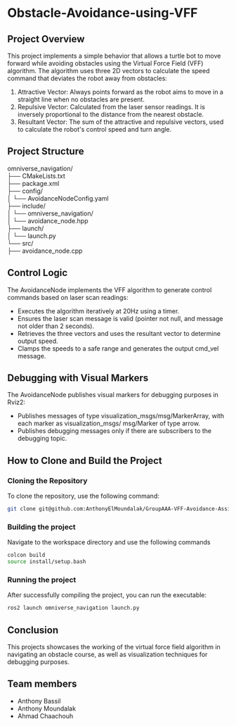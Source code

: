 # Obstacle-Avoidance-using-VFF

## Project Overview

This project implements a simple behavior that allows a turtle bot to move forward while avoiding obstacles using the Virtual Force Field (VFF) algorithm. The algorithm uses three 2D vectors to calculate the speed command that deviates the robot away from obstacles:
1. Attractive Vector: Always points forward as the robot aims to move in a straight line when no obstacles are present.
2. Repulsive Vector: Calculated from the laser sensor readings. It is inversely proportional to the distance from the nearest obstacle.
3. Resultant Vector: The sum of the attractive and repulsive vectors, used to calculate the robot's control speed and turn angle.


## Project Structure
omniverse_navigation/ <br>
├── CMakeLists.txt <br>
├── package.xml<br>
├── config/<br>
│   └── AvoidanceNodeConfig.yaml <br>
├── include/<br>
│   └── omniverse_navigation/<br>
│       └── avoidance_node.hpp <br>
├── launch/<br>
│   └── launch.py <br>
└── src/<br>
    ├── avoidance_node.cpp<br>
        


 ## Control Logic

The AvoidanceNode implements the VFF algorithm to generate control commands based on laser scan readings:

- Executes the algorithm iteratively at 20Hz using a timer.
- Ensures the laser scan message is valid (pointer not null, and message not older than 2 seconds).
- Retrieves the three vectors and uses the resultant vector to determine output speed.
- Clamps the speeds to a safe range and generates the output cmd_vel message.       


## Debugging with Visual Markers

The AvoidanceNode publishes visual markers for debugging purposes in Rviz2:

- Publishes messages of type visualization_msgs/msg/MarkerArray, with each marker as visualization_msgs/ msg/Marker of type arrow.
- Publishes debugging messages only if there are subscribers to the debugging topic.


## How to Clone and Build the Project

### Cloning the Repository

To clone the repository, use the following command:

```sh
git clone git@github.com:AnthonyElMoundalak/GroupAAA-VFF-Avoidance-Assignment11.git
```

### Building the project

Navigate to the workspace directory and use the following commands

```sh
colcon build
source install/setup.bash
```

### Running the project 

After successfully compiling the project, you can run the executable:

```sh
ros2 launch omniverse_navigation launch.py

```
## Conclusion

This projects showcases the working of the virtual force field algorithm in navigating an obstacle course, as well as visualization techniques for debugging purposes.

## Team members

- Anthony Bassil  
- Anthony Moundalak 
- Ahmad Chaachouh
